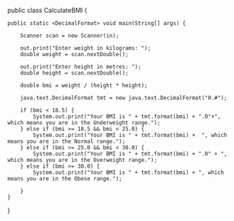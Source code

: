 public class CalculateBMI {

    public static <DecimalFormat> void main(String[] args) {

        Scanner scan = new Scanner(in);

        out.print("Enter weight in kilograms: ");
        double weight = scan.nextDouble();

        out.print("Enter height in metres: ");
        double height = scan.nextDouble();

        double bmi = weight / (height * height);
        
        java.text.DecimalFormat tmt = new java.text.DecimalFormat("0.#");

        if (bmi < 18.5) {
            System.out.print("Your BMI is " + tmt.format(bmi) + ".0"+", which means you are in the Underweight range.");
        } else if (bmi >= 18.5 && bmi < 25.0) {
            System.out.print("Your BMI is " + tmt.format(bmi) +  ", which means you are in the Normal range.");
        } else if (bmi >= 25.0 && bmi < 30.0) {
            System.out.print("Your BMI is " + tmt.format(bmi) + ".0" + ", which means you are in the Overweight range.");
        } else if (bmi >= 30.0) {
            System.out.print("Your BMI is " + tmt.format(bmi) + ", which means you are in the Obese range.");

        }
    }
}
